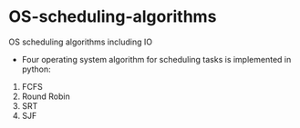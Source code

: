 # OS-scheduling-algorithms
OS scheduling algorithms including IO

* Four operating system algorithm for scheduling tasks is implemented in python:
1. FCFS
2. Round Robin
3. SRT
4. SJF
